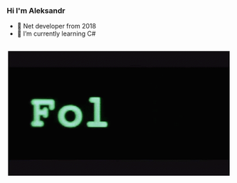 ### Hi I'm Aleksandr
- 🔭 Net developer from 2018
- 🌱 I’m currently learning C#
<br>

<div align="center">
  <img src="https://github.com/Platonenkov/Platonenkov/blob/main/wr.gif" alt="follow">
</div>

